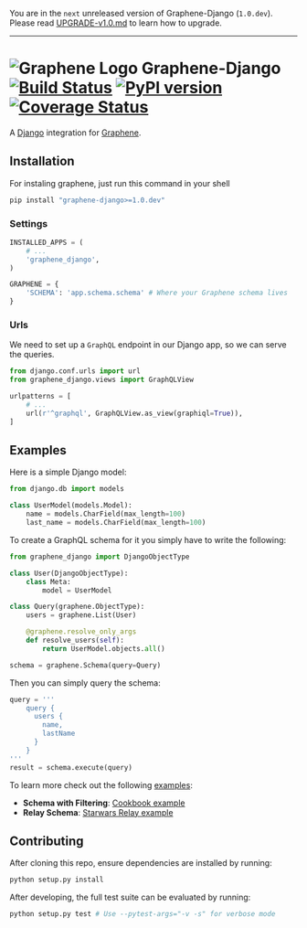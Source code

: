 You are in the `next` unreleased version of Graphene-Django (`1.0.dev`).
Please read [UPGRADE-v1.0.md](https://github.com/graphql-python/graphene/blob/master/UPGRADE-v1.0.md) to learn how to upgrade.

---

# ![Graphene Logo](http://graphene-python.org/favicon.png) Graphene-Django [![Build Status](https://travis-ci.org/graphql-python/graphene-django.svg?branch=master)](https://travis-ci.org/graphql-python/graphene-django) [![PyPI version](https://badge.fury.io/py/graphene-django.svg)](https://badge.fury.io/py/graphene-django) [![Coverage Status](https://coveralls.io/repos/graphql-python/graphene-django/badge.svg?branch=master&service=github)](https://coveralls.io/github/graphql-python/graphene-django?branch=master)


A [Django](https://www.djangoproject.com/) integration for [Graphene](http://graphene-python.org/).

## Installation

For instaling graphene, just run this command in your shell

```bash
pip install "graphene-django>=1.0.dev"
```

### Settings

```python
INSTALLED_APPS = (
    # ...
    'graphene_django',
)

GRAPHENE = {
    'SCHEMA': 'app.schema.schema' # Where your Graphene schema lives
}
```

### Urls

We need to set up a `GraphQL` endpoint in our Django app, so we can serve the queries.

```python
from django.conf.urls import url
from graphene_django.views import GraphQLView

urlpatterns = [
    # ...
    url(r'^graphql', GraphQLView.as_view(graphiql=True)),
]
```

## Examples

Here is a simple Django model:

```python
from django.db import models

class UserModel(models.Model):
    name = models.CharField(max_length=100)
    last_name = models.CharField(max_length=100)
```

To create a GraphQL schema for it you simply have to write the following:

```python
from graphene_django import DjangoObjectType

class User(DjangoObjectType):
    class Meta:
        model = UserModel

class Query(graphene.ObjectType):
    users = graphene.List(User)

    @graphene.resolve_only_args
    def resolve_users(self):
        return UserModel.objects.all()

schema = graphene.Schema(query=Query)
```

Then you can simply query the schema:

```python
query = '''
    query {
      users {
        name,
        lastName
      }
    }
'''
result = schema.execute(query)
```

To learn more check out the following [examples](examples/):

* **Schema with Filtering**: [Cookbook example](examples/cookbook)
* **Relay Schema**: [Starwars Relay example](examples/starwars)


## Contributing

After cloning this repo, ensure dependencies are installed by running:

```sh
python setup.py install
```

After developing, the full test suite can be evaluated by running:

```sh
python setup.py test # Use --pytest-args="-v -s" for verbose mode
```
